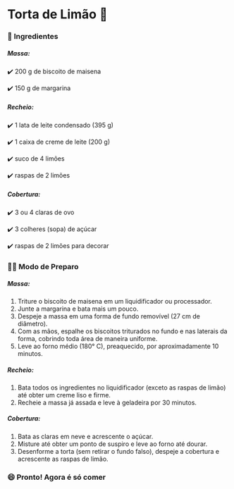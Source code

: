 # Torta de Limão :lemon:

### :book: **Ingredientes**

##### Massa:

:heavy_check_mark: 200 g de biscoito de maisena

:heavy_check_mark: 150 g de margarina

##### Recheio:

:heavy_check_mark: 1 lata de leite condensado (395 g)

:heavy_check_mark: 1 caixa de creme de leite (200 g)

:heavy_check_mark: suco de 4 limões

:heavy_check_mark: raspas de 2 limões

##### Cobertura:

:heavy_check_mark: 3 ou 4 claras de ovo

:heavy_check_mark: 3 colheres (sopa) de açúcar

:heavy_check_mark: raspas de 2 limões para decorar

### :man_cook: **Modo de Preparo**

##### Massa:

1. Triture o biscoito de maisena em um liquidificador ou processador.
2. Junte a margarina e bata mais um pouco.
3. Despeje a massa em uma forma de fundo removível (27 cm de diâmetro).
4. Com as mãos, espalhe os biscoitos triturados no fundo e nas laterais da forma, cobrindo toda área de maneira uniforme.
5. Leve ao forno médio (180° C), preaquecido, por aproximadamente 10 minutos.

##### Recheio:

1. Bata todos os ingredientes no liquidificador (exceto as raspas de limão) até obter um creme liso e firme.
2. Recheie a massa já assada e leve à geladeira por 30 minutos.

##### Cobertura:

1. Bata as claras em neve e acrescente o açúcar.
2. Misture até obter um ponto de suspiro e leve ao forno até dourar.
3. Desenforme a torta (sem retirar o fundo falso), despeje a cobertura e acrescente as raspas de limão.

### :smile: **Pronto! Agora é só comer**
